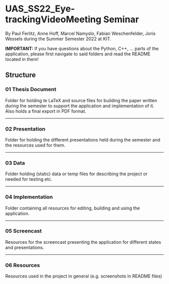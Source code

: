 # UAS_SS22_Eye-trackingVideoMeeting Seminar
By Paul Ferlitz, Anne Hoff, Marcel Namyslo, Fabian Weschenfelder, Joris Wessels during the Summer Semester 2022 at KIT.

**IMPORTANT:** If you have questions about the Python, C++, ... parts of the application, please first navigate to said folders and read the README located in them!

## Structure
### 01 Thesis Document
Folder for holding te LaTeX and source files for building the paper written during the semester to support the application and implementation of it. Also holds a final export in PDF format.

---
### 02 Presentation
Folder for holding the different presentations held during the semester and the resources used for them.

---
### 03 Data
Folder holding (static) data or temp files for describing the project or needed for testing etc.

---
### 04 Implementation
Folder containing all resources for editing, building and using the application.

---
### 05 Screencast
Resources for the screencast presenting the application for different states and presentations.

---
### 06 Resources
Resources used in the project in general (e.g. screenshots in README files)